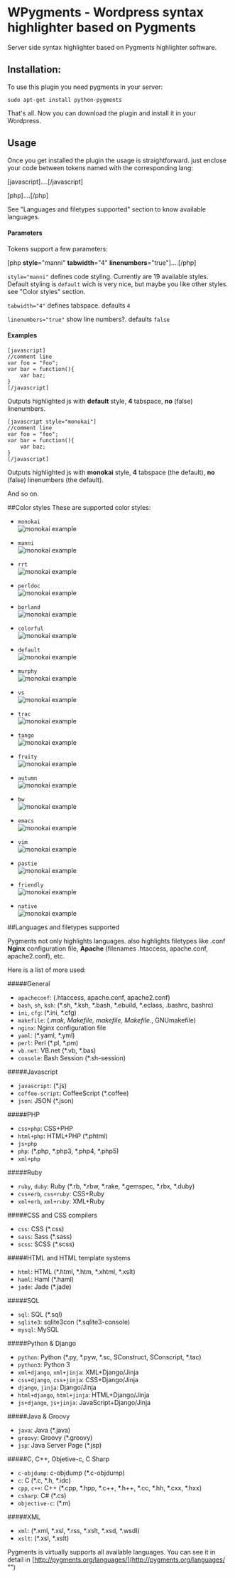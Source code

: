 WPygments - Wordpress syntax highlighter based on Pygments
======================

Server side syntax highlighter based on Pygments highlighter software.

## Installation:
To use this plugin you need pygments in your server:

```
sudo apt-get install python-pygments
```

That's all. Now you can download the plugin and install it in your Wordpress.

## Usage
Once you get installed the plugin the usage is straightforward. just enclose your code between tokens named with the corresponding lang:

[javascript]....[/javascript]

[php]....[/php]

See "Languages and filetypes supported" section to know available languages.

#### Parameters
Tokens support a few parameters:

[php **style**="manni" **tabwidth**="4" **linenumbers**="true"]....[/php]

`style="manni"` defines code styling. Currently are 19 available styles.<br>
Default styling is `default` wich is very nice, but maybe you like other styles. see "Color styles" section.

`tabwidth="4"` defines tabspace. defaults `4`

`linenumbers="true"` show line numbers?. defaults `false`

#### Examples
```
[javascript]
//comment line
var foo = "foo";
var bar = function(){
	var baz;
}
[/javascript]
```

Outputs highlighted js with **default** style, **4** tabspace, **no** (false) linenumbers.

```
[javascript style="monokai"]
//comment line
var foo = "foo";
var bar = function(){
	var baz;
}
[/javascript]
```
Outputs highlighted js with **monokai** style, **4** tabspace (the default), **no** (false) linenumbers (the default).

And so on.

##Color styles
These are supported color styles:

* `monokai`<br>
![monokai example](Documentation/img/style__0018_Layer-20.png "")

* `manni`<br>
![monokai example](Documentation/img/style__0017_Layer-19.png "")

* `rrt`<br>
![monokai example](Documentation/img/style__0016_Layer-18.png "")

* `perldoc`<br>
![monokai example](Documentation/img/style__0015_Layer-17.png "")

* `borland`<br>
![monokai example](Documentation/img/style__0014_Layer-16.png "")

* `colorful`<br>
![monokai example](Documentation/img/style__0013_Layer-15.png "")

* `default`<br>
![monokai example](Documentation/img/style__0012_Layer-14.png "")

* `murphy`<br>
![monokai example](Documentation/img/style__0011_Layer-13.png "")

* `vs`<br>
![monokai example](Documentation/img/style__0010_Layer-12.png "")

* `trac`<br>
![monokai example](Documentation/img/style__0009_Layer-11.png "")

* `tango`<br>
![monokai example](Documentation/img/style__0008_Layer-10.png "")

* `fruity`<br>
![monokai example](Documentation/img/style__0007_Layer-9.png "")

* `autumn`<br>
![monokai example](Documentation/img/style__0006_Layer-8.png "")

* `bw`<br>
![monokai example](Documentation/img/style__0005_Layer-7.png "")

* `emacs`<br>
![monokai example](Documentation/img/style__0004_Layer-6.png "")

* `vim`<br>
![monokai example](Documentation/img/style__0003_Layer-5.png "")

* `pastie`<br>
![monokai example](Documentation/img/style__0002_Layer-4.png "")

* `friendly`<br>
![monokai example](Documentation/img/style__0001_Layer-3.png "")

* `native`<br>
![monokai example](Documentation/img/style__0000_Layer-1.png "")


##Languages and filetypes supported

Pygments not only highlights languages. also highlights filetypes like .conf **Nginx** configuration file, **Apache** (filenames .htaccess, apache.conf, apache2.conf), etc.

Here is a list of more used:

#####General
* `apacheconf`: (.htaccess, apache.conf, apache2.conf)
* `bash`, `sh`, `ksh`:
    (*.sh, *.ksh, *.bash, *.ebuild, *.eclass, .bashrc, bashrc)
* `ini`, `cfg`: (*.ini, *.cfg)
* `makefile`:
    (*.mak, Makefile, makefile, Makefile.*, GNUmakefile)
* `nginx`:
    Nginx configuration file 
* `yaml`:
    (*.yaml, *.yml)
* `perl`:
    Perl (*.pl, *.pm)
* `vb.net`:
    VB.net (*.vb, *.bas)
* `console`:
    Bash Session (*.sh-session)

#####Javascript
* `javascript`:
    (*.js)
* `coffee-script`:
    CoffeeScript (*.coffee)
* `json`:
    JSON (*.json)

#####PHP
* `css+php`: CSS+PHP 
* `html+php`: HTML+PHP (*.phtml)
* `js+php`
* `php`: (*.php, *.php3, *.php4, *.php5)
* `xml+php`

#####Ruby
* `ruby`, `duby`: Ruby (*.rb, *.rbw, *.rake, *.gemspec, *.rbx, *.duby)
* `css+erb`, `css+ruby`: CSS+Ruby 
* `xml+erb`, `xml+ruby`: XML+Ruby 

#####CSS and CSS compilers
* `css`:
    CSS (*.css)
* `sass`:
    Sass (*.sass)
* `scss`:
    SCSS (*.scss)

#####HTML and HTML template systems
* `html`:
    HTML (*.html, *.htm, *.xhtml, *.xslt)
* `haml`:
    Haml (*.haml)
* `jade`:
    Jade (*.jade)

#####SQL
* `sql`:
    SQL (*.sql)
* `sqlite3`:
    sqlite3con (*.sqlite3-console)
* `mysql`:
    MySQL 

#####Python & Django
* `python`:
    Python (*.py, *.pyw, *.sc, SConstruct, SConscript, *.tac)
* `python3`:
    Python 3 
* `xml+django`, `xml+jinja`:
    XML+Django/Jinja 
* `css+django`, `css+jinja`:
    CSS+Django/Jinja 
* `django`, `jinja`:
    Django/Jinja 
* `html+django`, `html+jinja`:
    HTML+Django/Jinja 
* `js+django`, `js+jinja`:
    JavaScript+Django/Jinja 

#####Java & Groovy
* `java`:
    Java (*.java)
* `groovy`:
    Groovy (*.groovy)
* `jsp`:
    Java Server Page (*.jsp)

#####C, C++, Objetive-c, C Sharp
* `c-objdump`:
    c-objdump (*.c-objdump)
* `c`:
    C (*.c, *.h, *.idc)
* `cpp`, `c++`:
    C++ (*.cpp, *.hpp, *.c++, *.h++, *.cc, *.hh, *.cxx, *.hxx)
* `csharp`:
    C# (*.cs)
* `objective-c`: (*.m)

#####XML
* `xml`: (*.xml, *.xsl, *.rss, *.xslt, *.xsd, *.wsdl)
* `xslt`: (*.xsl, *.xslt)


Pygments is virtually supports all available languages. You can see it in detail in [http://pygments.org/languages/](http://pygments.org/languages/ "")